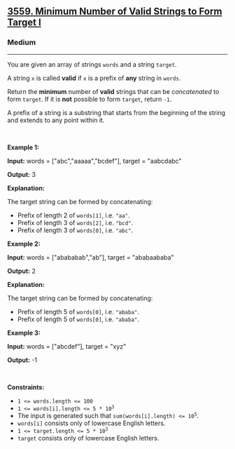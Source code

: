<h2><a href="https://leetcode.com/contest/weekly-contest-415/problems/minimum-number-of-valid-strings-to-form-target-i">3559. Minimum Number of Valid Strings to Form Target I</a></h2><h3>Medium</h3><hr><p>You are given an array of strings <code>words</code> and a string <code>target</code>.</p>

<p>A string <code>x</code> is called <strong>valid</strong> if <code>x</code> is a <span data-keyword="string-prefix">prefix</span> of <strong>any</strong> string in <code>words</code>.</p>

<p>Return the <strong>minimum</strong> number of <strong>valid</strong> strings that can be <em>concatenated</em> to form <code>target</code>. If it is <strong>not</strong> possible to form <code>target</code>, return <code>-1</code>.</p>

<p>A prefix of a string is a substring that starts from the beginning of the string and extends to any point within it.</p>

<p>&nbsp;</p>
<p><strong class="example">Example 1:</strong></p>

<div class="example-block">
<p><strong>Input:</strong> <span class="example-io">words = [&quot;abc&quot;,&quot;aaaaa&quot;,&quot;bcdef&quot;], target = &quot;aabcdabc&quot;</span></p>

<p><strong>Output:</strong> <span class="example-io">3</span></p>

<p><strong>Explanation:</strong></p>

<p>The target string can be formed by concatenating:</p>

<ul>
	<li>Prefix of length 2 of <code>words[1]</code>, i.e. <code>&quot;aa&quot;</code>.</li>
	<li>Prefix of length 3 of <code>words[2]</code>, i.e. <code>&quot;bcd&quot;</code>.</li>
	<li>Prefix of length 3 of <code>words[0]</code>, i.e. <code>&quot;abc&quot;</code>.</li>
</ul>
</div>

<p><strong class="example">Example 2:</strong></p>

<div class="example-block">
<p><strong>Input:</strong> <span class="example-io">words = [&quot;abababab&quot;,&quot;ab&quot;], target = &quot;ababaababa&quot;</span></p>

<p><strong>Output:</strong> <span class="example-io">2</span></p>

<p><strong>Explanation:</strong></p>

<p>The target string can be formed by concatenating:</p>

<ul>
	<li>Prefix of length 5 of <code>words[0]</code>, i.e. <code>&quot;ababa&quot;</code>.</li>
	<li>Prefix of length 5 of <code>words[0]</code>, i.e. <code>&quot;ababa&quot;</code>.</li>
</ul>
</div>

<p><strong class="example">Example 3:</strong></p>

<div class="example-block">
<p><strong>Input:</strong> <span class="example-io">words = [&quot;abcdef&quot;], target = &quot;xyz&quot;</span></p>

<p><strong>Output:</strong> <span class="example-io">-1</span></p>
</div>

<p>&nbsp;</p>
<p><strong>Constraints:</strong></p>

<ul>
	<li><code>1 &lt;= words.length &lt;= 100</code></li>
	<li><code>1 &lt;= words[i].length &lt;= 5 * 10<sup>3</sup></code></li>
	<li>The input is generated such that <code>sum(words[i].length) &lt;= 10<sup>5</sup></code>.</li>
	<li><code>words[i]</code> consists only of lowercase English letters.</li>
	<li><code>1 &lt;= target.length &lt;= 5 * 10<sup>3</sup></code></li>
	<li><code>target</code> consists only of lowercase English letters.</li>
</ul>
